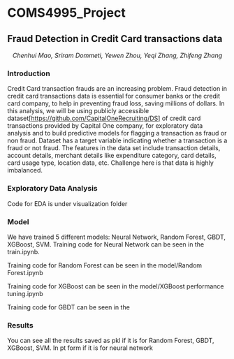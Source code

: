 # COMS4995_Project
## Fraud Detection in Credit Card transactions data
<center><i>Chenhui Mao, Sriram Dommeti, Yewen Zhou, Yeqi Zhang, Zhifeng Zhang</i></center>

### Introduction
Credit Card transaction frauds are an increasing problem. 
Fraud detection in credit card transactions data is essential for consumer banks or the credit card company, 
to help in preventing fraud loss, 
saving millions of dollars. In this analysis, 
we will be using publicly accessible dataset[https://github.com/CapitalOneRecruiting/DS] of credit card transactions provided by Capital One company, for exploratory data analysis and to build predictive models for flagging a transaction as fraud or non fraud. Dataset has a target variable indicating whether a transaction is a fraud or not fraud. The features in the data set include transaction details, account details, merchant details like expenditure category, card details, card usage type, location data, etc. Challenge here is that data is highly imbalanced.


### Exploratory Data Analysis
Code for EDA is under visualization folder

### Model
We have trained 5 different models: Neural Network, Random Forest, GBDT, XGBoost, SVM.
Training code for Neural Network can be seen in the train.ipynb.

Training code for Random Forest can be seen in the model/Random Forest.ipynb

Training code for XGBoost can be seen in the model/XGBoost performance tuning.ipynb

Training code for GBDT can be seen in the 

### Results
You can see all the results saved as pkl if it is for Random Forest, GBDT, XGBoost, SVM. In pt form if it is for neural network